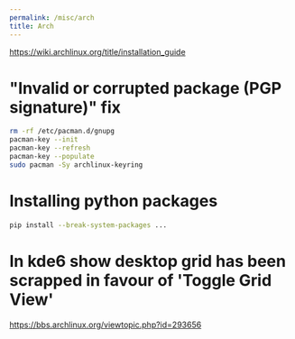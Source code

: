 ```yaml
---
permalink: /misc/arch
title: Arch
---
```



<https://wiki.archlinux.org/title/installation_guide>


# "Invalid or corrupted package (PGP signature)" fix

```bash
rm -rf /etc/pacman.d/gnupg
pacman-key --init
pacman-key --refresh
pacman-key --populate
sudo pacman -Sy archlinux-keyring
```

# Installing python packages

```bash
pip install --break-system-packages ...
```


# In kde6 show desktop grid has been scrapped in favour of 'Toggle Grid View'

<https://bbs.archlinux.org/viewtopic.php?id=293656>
